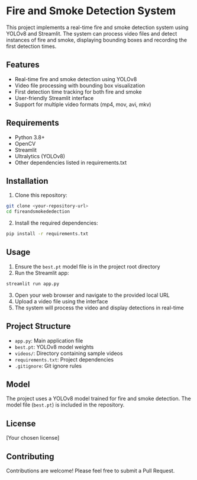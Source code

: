 # Fire and Smoke Detection System

This project implements a real-time fire and smoke detection system using YOLOv8 and Streamlit. The system can process video files and detect instances of fire and smoke, displaying bounding boxes and recording the first detection times.

## Features

- Real-time fire and smoke detection using YOLOv8
- Video file processing with bounding box visualization
- First detection time tracking for both fire and smoke
- User-friendly Streamlit interface
- Support for multiple video formats (mp4, mov, avi, mkv)

## Requirements

- Python 3.8+
- OpenCV
- Streamlit
- Ultralytics (YOLOv8)
- Other dependencies listed in requirements.txt

## Installation

1. Clone this repository:
```bash
git clone <your-repository-url>
cd fireandsmokededection
```

2. Install the required dependencies:
```bash
pip install -r requirements.txt
```

## Usage

1. Ensure the `best.pt` model file is in the project root directory
2. Run the Streamlit app:
```bash
streamlit run app.py
```
3. Open your web browser and navigate to the provided local URL
4. Upload a video file using the interface
5. The system will process the video and display detections in real-time

## Project Structure

- `app.py`: Main application file
- `best.pt`: YOLOv8 model weights
- `videos/`: Directory containing sample videos
- `requirements.txt`: Project dependencies
- `.gitignore`: Git ignore rules

## Model

The project uses a YOLOv8 model trained for fire and smoke detection. The model file (`best.pt`) is included in the repository.

## License

[Your chosen license]

## Contributing

Contributions are welcome! Please feel free to submit a Pull Request. 